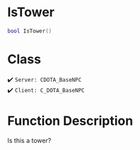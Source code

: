 # IsTower
```lua
bool IsTower()
```
# Class
✔️ `Server: CDOTA_BaseNPC`  
✔️ `Client: C_DOTA_BaseNPC`  

# Function Description
Is this a tower?
